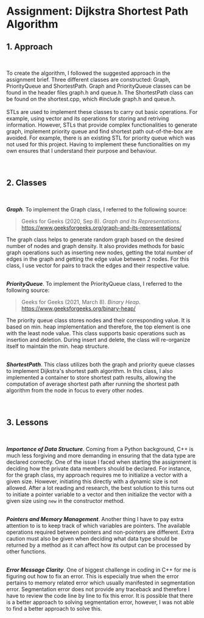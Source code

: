<h1> Assignment: Dijkstra Shortest Path Algorithm </h1>

<h2> 1. Approach </h2>
<br>

To create the algorithm, I followed the suggested approach in the assignment brief. Three different classes are constructed: Graph, PriorityQueue and ShortestPath. Graph and PriorityQueue classes can be found in the header files graph.h and queue.h. The ShortestPath class can be found on the shortest.cpp, which #include graph.h and queue.h.
<br><br>
STLs are used to implement these classes to carry out basic operations. For example, using vector and its operations for storing and retriving information. However, STLs that provide complex functionalities to generate graph, implement priority queue and find shortest path out-of-the-box are avoided. For example, there is an existing STL for priority queue which was not used for this project. Having to implement these functionalities on my own ensures that I understand their purpose and behaviour.
<br><br><br>

<h2> 2. Classes </h2>
<br>

<i>**Graph**</i>. To implement the Graph class, I referred to the following source:

> Geeks for Geeks (2020, Sep 8). *Graph and Its Representations*. https://www.geeksforgeeks.org/graph-and-its-representations/<br>

The graph class helps to generate random graph based on the desired number of nodes and graph density. It also provides methods for basic graph operations such as inserting new nodes, getting the total number of edges in the graph and getting the edge value between 2 nodes. For this class, I use vector for pairs to track the edges and their respective value. 
<br><br>



<i>**PriorityQueue**</i>. To implement the PriorityQueue class, I referred to the following source:

> Geeks for Geeks (2021, March 8). *Binary Heap*. https://www.geeksforgeeks.org/binary-heap/<br>

The priority queue class stores nodes and their corresponding value. It is based on min. heap implementation and therefore, the top element is one with the least node value. This class supports basic operations such as insertion and deletion. During insert and delete, the class will re-organize itself to maintain the min. heap structure.
<br><br>
  
<i>**ShortestPath**</i>. This class utilizes both the graph and priority queue classes to implement Dijkstra's shortest path algorithm. In this class, I also implemented a container to store shortest path results, allowing the computation of average shortest path after running the shortest path algorithm from the node in focus to every other nodes.
<br><br><br>
  


<h2> 3. Lessons </h2>
<br>

<i>**Importance of Data Structure**</i>. Coming from a Python background, C++ is much less forgiving and more demanding in ensuring that the data type are declared correctly. One of the issue I faced when starting the assignment is deciding how the private data members should be declared. For instance, for the graph class, my approach requires me to initialize a vector with a given size. However, initiating this directly with a dynamic size is not allowed. After a lot reading and research, the best solution to this turns out to initiate a pointer variable to a vector and then initialize the vector with a given size using `new` in the constructor method.
<br><br>

<i>**Pointers and Memory Management**</i>. Another thing I have to pay extra attention to is to keep track of which variables are pointers. The available operations required between pointers and non-pointers are different. Extra caution must also be given when deciding what data type should be returned by a method as it can affect how its output can be processed by other functions.
<br><br>


<i>**Error Message Clarity**</i>. One of biggest challenge in coding in C++ for me is figuring out how to fix an error. This is especially true when the error pertains to memory related error which usually manifested in segmentation error. Segmentation error does not provide any traceback and therefore I have to review the code line by line to fix this error. It is possible that there is a better approach to solving segmentation error, however, I was not able to find a better approach to solve this.